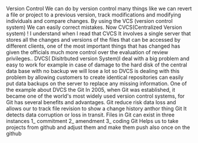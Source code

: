 
Version Control
We can do by version control many things like we can revert a file or project to a previous version, track modifications and modifying individuals and compare changes.
By using the VCS (version control system) We can easily correct mistakes.
Now CVCS(Centralized Version system) ! I understand when l read that CVCS It involves a single server that stores all the changes and versions of the files that can be accessed by different clients, one of the most important things that has changed has given the officials much more control over the evaluation of review privileges..
DVCS( Disitrbuted version System)I deal with a big problem and easy to work for example in case of damage to the hard disk of the central data base with no backup we will lose a lot so DVCS is dealing with this problem by allowing customers to create identical repositories can easily put data backups on the server to replace any missing information. One of the example about DVCS the Git
In 2005, when Git was established, it became one of the world's most widely used version control systems, for Git has several benefits and advantages. Git reduce risk data loss and allows our to track file revision to show a change history anthor thing Git It detects data corruption or loss in transit.
Files in Git can exist in three instances
1_ commitment
2_ amendment
3_ coding
Git Helps us to take projects from github and adjust them and make them push also once on the github
